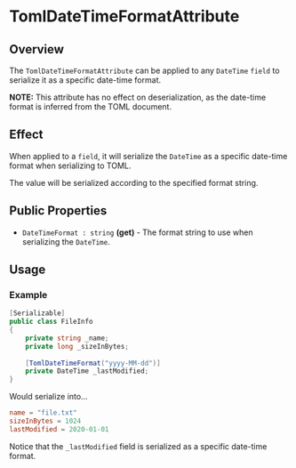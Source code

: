 # TomlDateTimeFormatAttribute

## Overview

The `TomlDateTimeFormatAttribute` can be applied to any `DateTime` `field` to serialize it as a specific date-time format.

**NOTE:** This attribute has no effect on deserialization, as the date-time format is inferred from the TOML document.

## Effect

When applied to a `field`, it will serialize the `DateTime` as a specific date-time format when serializing to TOML.

The value will be serialized according to the specified format string.

## Public Properties

- `DateTimeFormat : string` **(get)** - The format string to use when serializing the `DateTime`.

## Usage

### Example

```csharp
[Serializable]
public class FileInfo
{
    private string _name;
    private long _sizeInBytes;
    
    [TomlDateTimeFormat("yyyy-MM-dd")]
    private DateTime _lastModified;
}
```

Would serialize into...

```toml
name = "file.txt"
sizeInBytes = 1024
lastModified = 2020-01-01
```

Notice that the `_lastModified` field is serialized as a specific date-time format.

